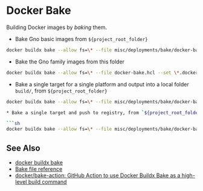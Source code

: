 # Docker Bake

Building Docker images by _baking_ them.

* Bake Gno basic images from `${project_root_folder}`

```sh
docker buildx bake --allow fs=\* --file misc/deployments/bake/docker-bake.hcl --set \*.context=. --set \*.dockerfile=Dockerfile
```

* Bake the Gno family images from this folder

```sh
docker buildx bake --allow fs=\* --file docker-bake.hcl --set \*.dockerfile=Dockerfile _gno
```

* Bake a single target for a single platform and output into a local folder `build/`, from `${project_root_folder}`

```sh
docker buildx bake --allow fs=\* --file misc/deployments/bake/docker-bake.hcl --set \*.context=. --set \*.dockerfile=Dockerfile --set common.platform=linux/arm64 --set common.output.type=local --set common.output.dest=build/ gnofaucet

* Bake a single target and push to registry, from `${project_root_folder}`

```sh
docker buildx bake --allow fs=\* --file misc/deployments/bake/docker-bake.hcl --set \*.context=. --set \*.dockerfile=Dockerfile --push gnoland
```

## See Also

* [docker buildx bake](https://docs.docker.com/reference/cli/docker/buildx/bake/)
* [Bake file reference](https://docs.docker.com/build/bake/reference/#use-environment-variable-as-default)
* [docker/bake-action: GitHub Action to use Docker Buildx Bake as a high-level build command](https://github.com/docker/bake-action)
